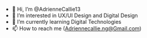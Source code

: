 - 👋 Hi, I’m @AdrienneCallie13
- 👀 I’m interested in UX/UI Design and Digital Design
- 🌱 I’m currently learning Digital Technologies 
- 📫 How to reach me (Adriennecallie.ng@Gmail.com)

<!---
AdrienneCallie13/AdrienneCallie13 is a ✨ special ✨ repository because its `README.md` (this file) appears on your GitHub profile.
You can click the Preview link to take a look at your changes.
--->
